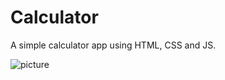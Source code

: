 # Calculator
A simple calculator app using HTML, CSS and JS.



![picture](https://i.imgur.com/Ox7JGVB.png)
